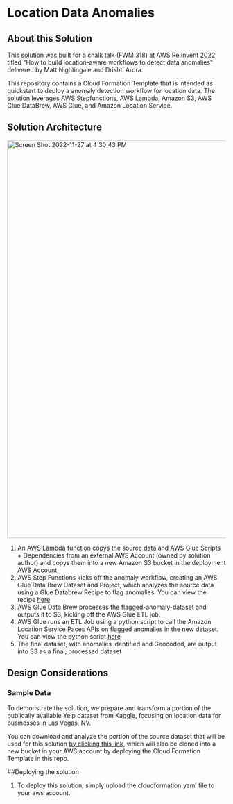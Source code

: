 # Location Data Anomalies

## About this Solution
This solution was built for a chalk talk (FWM 318) at AWS Re:Invent 2022 titled "How to build location-aware workflows to detect data anomalies" delivered by Matt Nightingale and Drishti Arora.

This repository contains a Cloud Formation Template that is intended as quickstart to deploy a anomaly detection workflow for location data. The solution leverages AWS Stepfunctions, AWS Lambda, Amazon S3, AWS Glue DataBrew, AWS Glue, and Amazon Location Service. 


## Solution Architecture
<img width="917" alt="Screen Shot 2022-11-27 at 4 30 43 PM" src="https://user-images.githubusercontent.com/73195085/204168522-595f0ba8-e023-4b87-8925-58e30e677c2e.png">

 
1. An AWS Lambda function copys the source data and AWS Glue Scripts + Dependencies from an external AWS Account (owned by solution author) and copys them into a new Amazon S3 bucket in the deployment AWS Account
2. AWS Step Functions kicks off the anomaly workflow, creating an AWS Glue Data Brew Dataset and Project, which analyzes the source data using a Glue Databrew Recipe to flag anomalies. You can view the recipe [here](https://github.com/aws-samples/location-data-anomalies/blob/main/glue-databrew-recipe.yaml)
3. AWS Glue Data Brew processes the flagged-anomaly-dataset and outputs it to S3, kicking off the AWS Glue ETL job.
4. AWS Glue runs an ETL Job using a python script to call the Amazon Location Service Paces APIs on flagged anomalies in the new dataset. You can view the python script [here](https://github.com/aws-samples/location-data-anomalies/blob/main/glue-etl-script.py)
5. The final dataset, with anomalies identified and Geocoded, are output into S3 as a final, processed dataset

## Design Considerations
### Sample Data

To demonstrate the solution, we prepare and transform a portion of the publically available Yelp dataset from Kaggle, focusing on location data for businesses in Las Vegas, NV.

You can download and analyze the portion of the source dataset that will be used for this solution [by clicking this link](https://location-anomaly-resources.s3.amazonaws.com/artifacts/source/las_vegas_yelp_business.csv), which will also be cloned into a new bucket in your AWS account by deploying the Cloud Formation Template in this repo.

##Deploying the solution 

1. To deploy this solution, simply upload the cloudformation.yaml file to your aws account. 

